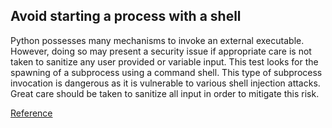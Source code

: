 ## Avoid starting a process with a shell

Python possesses many mechanisms to invoke an external executable. 
However, doing so may present a security issue if appropriate care is not taken to sanitize any user provided or variable input.
This test looks for the spawning of a subprocess using a command shell. 
This type of subprocess invocation is dangerous as it is vulnerable to various shell injection attacks. Great care should be taken to sanitize all input in order to mitigate this risk. 

[Reference](https://docs.openstack.org/bandit/latest/plugins/b605_start_process_with_a_shell.html)